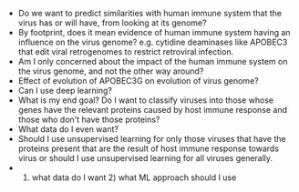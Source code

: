 - Do we want to predict similarities with human immune system that the virus has or will have, from looking at its genome?
- By footprint, does it mean evidence of human immune system having an influence on the virus genome? e.g. cytidine deaminases like APOBEC3 that edit viral retrogenomes to restrict retroviral infection.
- Am I only concerned about the impact of the human immune system on the virus genome, and not the other way around?
- Effect of evolution of APOBEC3G on evolution of virus genome?
- Can I use deep learning?
- What is my end goal? Do I want to classify viruses into those whose genes have the relevant proteins caused by host immune response and those who don't have those proteins?
- What data do I even want?
- Should I use unsupervised learning for only those viruses that have the proteins present that are the result of host immune response towards virus or should I use unsupervised learning for all viruses generally.
- 1) what data do I want 2) what ML approach should I use
